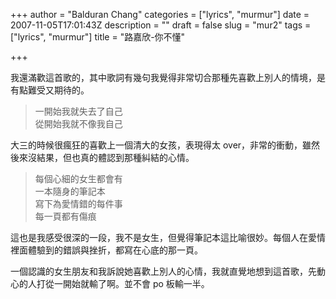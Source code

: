 +++
author = "Balduran Chang"
categories = ["lyrics", "murmur"]
date = 2007-11-05T17:01:43Z
description = ""
draft = false
slug = "mur2"
tags = ["lyrics", "murmur"]
title = "路嘉欣-你不懂"

+++


我還滿歡這首歌的，其中歌詞有幾句我覺得非常切合那種先喜歡上別人的情境，是有點難受又期待的。

> 一開始我就失去了自己  
>  從開始我就不像我自己

大三的時候很瘋狂的喜歡上一個清大的女孩，表現得太 over，非常的衝動，雖然後來沒結果，但也真的體認到那種糾結的心情。

> 每個心細的女生都會有  
>  一本隨身的筆記本  
>  寫下為愛情錯的每件事  
>  每一頁都有傷痕

這也是我感受很深的一段，我不是女生，但覺得筆記本這比喻很妙。每個人在愛情裡面體驗到的錯誤與挫折，都寫在心底的那一頁。

一個認識的女生朋友和我訴說她喜歡上別人的心情，我就直覺地想到這首歌，先動心的人打從一開始就輸了啊。並不會 po 板輸一半。

